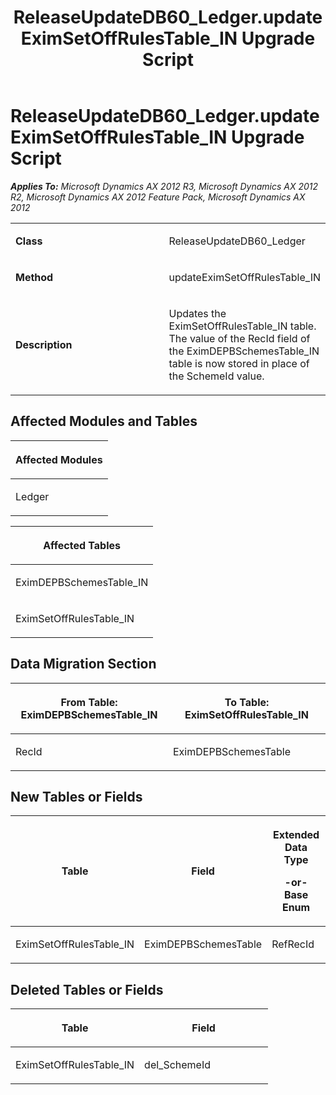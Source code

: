 ﻿---
title: ReleaseUpdateDB60_Ledger.updateEximSetOffRulesTable_IN Upgrade Script
TOCTitle: ReleaseUpdateDB60_Ledger.updateEximSetOffRulesTable_IN Upgrade Script
ms:assetid: c482dabd-0eb4-a437-e554-550d0f1843a6
ms:mtpsurl: https://msdn.microsoft.com/en-us/library/JJ686860(v=AX.60)
ms:contentKeyID: 49711057
ms.date: 05/18/2015
mtps_version: v=AX.60
---

# ReleaseUpdateDB60\_Ledger.updateEximSetOffRulesTable\_IN Upgrade Script 


_**Applies To:** Microsoft Dynamics AX 2012 R3, Microsoft Dynamics AX 2012 R2, Microsoft Dynamics AX 2012 Feature Pack, Microsoft Dynamics AX 2012_

<table>
<colgroup>
<col style="width: 50%" />
<col style="width: 50%" />
</colgroup>
<tbody>
<tr class="odd">
<td><p><strong>Class</strong></p></td>
<td><p>ReleaseUpdateDB60_Ledger</p></td>
</tr>
<tr class="even">
<td><p><strong>Method</strong></p></td>
<td><p>updateEximSetOffRulesTable_IN</p></td>
</tr>
<tr class="odd">
<td><p><strong>Description</strong></p></td>
<td><p>Updates the EximSetOffRulesTable_IN table. The value of the RecId field of the EximDEPBSchemesTable_IN table is now stored in place of the SchemeId value.</p></td>
</tr>
</tbody>
</table>


## Affected Modules and Tables

<table>
<colgroup>
<col style="width: 100%" />
</colgroup>
<thead>
<tr class="header">
<th><p>Affected Modules</p></th>
</tr>
</thead>
<tbody>
<tr class="odd">
<td><p>Ledger</p></td>
</tr>
</tbody>
</table>


<table>
<colgroup>
<col style="width: 100%" />
</colgroup>
<thead>
<tr class="header">
<th><p>Affected Tables</p></th>
</tr>
</thead>
<tbody>
<tr class="odd">
<td><p>EximDEPBSchemesTable_IN</p></td>
</tr>
<tr class="even">
<td><p>EximSetOffRulesTable_IN</p></td>
</tr>
</tbody>
</table>


## Data Migration Section

<table>
<colgroup>
<col style="width: 50%" />
<col style="width: 50%" />
</colgroup>
<thead>
<tr class="header">
<th><p>From Table: EximDEPBSchemesTable_IN</p></th>
<th><p>To Table: EximSetOffRulesTable_IN</p></th>
</tr>
</thead>
<tbody>
<tr class="odd">
<td><p>RecId</p></td>
<td><p>EximDEPBSchemesTable</p></td>
</tr>
</tbody>
</table>


## New Tables or Fields

<table>
<colgroup>
<col style="width: 33%" />
<col style="width: 33%" />
<col style="width: 33%" />
</colgroup>
<thead>
<tr class="header">
<th><p>Table</p></th>
<th><p>Field</p></th>
<th><p>Extended Data Type</p>
<p>-or- Base Enum</p></th>
</tr>
</thead>
<tbody>
<tr class="odd">
<td><p>EximSetOffRulesTable_IN</p></td>
<td><p>EximDEPBSchemesTable</p></td>
<td><p>RefRecId</p></td>
</tr>
</tbody>
</table>


## Deleted Tables or Fields

<table>
<colgroup>
<col style="width: 50%" />
<col style="width: 50%" />
</colgroup>
<thead>
<tr class="header">
<th><p>Table</p></th>
<th><p>Field</p></th>
</tr>
</thead>
<tbody>
<tr class="odd">
<td><p>EximSetOffRulesTable_IN</p></td>
<td><p>del_SchemeId</p></td>
</tr>
</tbody>
</table>

  


